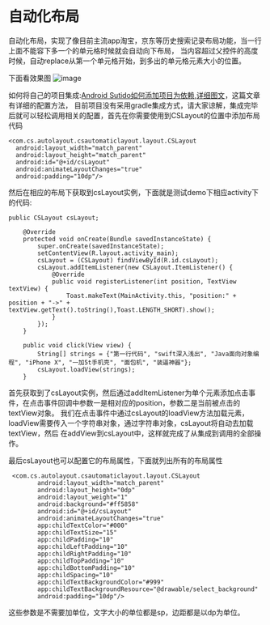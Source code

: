 # 自动化布局

自动化布局，实现了像目前主流app淘宝，京东等历史搜索记录布局功能，当一行上面不能容下多一个的单元格时候就会自动向下布局，
当内容超过父控件的高度时候，自动replace从第一个单元格开始，到多出的单元格元素大小的位置。

下面看效果图
![image](https://github.com/AndroidEngineerChenXiaoshuang/CSAutoLayout/blob/master/demo.gif) 

如何将自己的项目集成:[Android Sutido如何添加项目为依赖,详细图文](http://www.jianshu.com/p/18f8e2e124d1)，这篇文章有详细的配置方法，
目前项目没有采用gradle集成方式，请大家谅解，集成完毕后就可以轻松调用相关的配置，首先在你需要使用到CSLayout的位置中添加布局代码

```
<com.cs.autolayout.csautomaticlayout.layout.CSLayout
  android:layout_width="match_parent"
  android:layout_height="match_parent"
  android:id="@+id/csLayout"
  android:animateLayoutChanges="true"
  android:padding="10dp"/>
```

然后在相应的布局下获取到csLayout实例，下面就是测试demo下相应activity下的代码:
```
public CSLayout csLayout;

    @Override
    protected void onCreate(Bundle savedInstanceState) {
        super.onCreate(savedInstanceState);
        setContentView(R.layout.activity_main);
        csLayout = (CSLayout) findViewById(R.id.csLayout);
        csLayout.addItemListener(new CSLayout.ItemListener() {
            @Override
            public void registerListener(int position, TextView textView) {
                Toast.makeText(MainActivity.this, "position:" + position + "->" + textView.getText().toString(),Toast.LENGTH_SHORT).show();
            }
        });
    }

    public void click(View view) {
        String[] strings = {"第一行代码", "swift深入浅出", "Java面向对象编程", "iPhone X", "一加5t手机壳", "面包机", "装逼神器"};
        csLayout.loadView(strings);
    }

```
首先获取到了csLayout实例，然后通过addItemListener为单个元素添加点击事件，在点击事件回调中参数一是相对应的position，参数二是当前被点击的
textView对象。
我们在点击事件中通过csLayout的loadView方法加载元素，loadView需要传入一个字符串对象，通过字符串对象，csLayout将自动去加载textView，然后
在addView到csLayout中，这样就完成了从集成到调用的全部操作。

最后csLayout也可以配置它的布局属性，下面就列出所有的布局属性
```
 <com.cs.autolayout.csautomaticlayout.layout.CSLayout
        android:layout_width="match_parent"
        android:layout_height="0dp"
        android:layout_weight="1"
        android:background="#ff5858"
        android:id="@+id/csLayout"
        android:animateLayoutChanges="true"
        app:childTextColor="#000"
        app:childTextSize="15"
        app:childPadding="10"
        app:childLeftPadding="10"
        app:childRightPadding="10"
        app:childTopPadding="10"
        app:childBottomPadding="10"
        app:childSpacing="10"
        app:childTextBackgroundColor="#999"
        app:childTextBackgroundResource="@drawable/select_background"
        android:padding="10dp"/>
```
这些参数是不需要加单位，文字大小的单位都是sp，边距都是以dp为单位。
